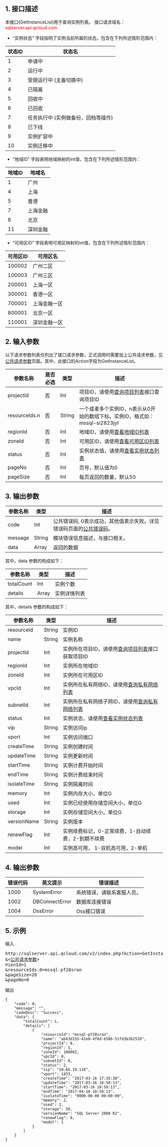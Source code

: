## 1. 接口描述
本接口(GetInstanceList)用于查询实例列表。
接口请求域名：<font style='color:red'>sqlserver.api.qcloud.com </font>

* “实例状态” 字段指明了实例当前所属的状态，包含在下列所述情形范围内：
 
| 状态ID | 状态名 |
|--------|-------|
| 1 | 申请中 |
| 2 | 运行中 |
| 3 | 受限运行中 (主备切换中) |
| 4 | 已隔离 | 
| 5 | 回收中 |
| 6 | 已回收 |
| 7 | 任务执行中 (实例做备份，回档等操作) |
| 8 | 已下线 |
| 9 | 实例扩容中 |
| 10| 实例迁移中 |

* “地域ID” 字段表明地域映射的int值，包含在下列所述情形范围内：
 
| 地域ID | 地域名 |
|---------|---------|
| 1 | 广州 |
| 4 | 上海 |
| 5 | 香港 |
| 7 | 上海金融 | 
| 8 | 北京 |
| 11 | 深圳金融 |

* “可用区ID” 字段表明可用区映射的int值，包含在下列所述情形范围内：

| 可用区ID | 可用区名 |
|---------|---------|
| 100002 | 广州二区 |
| 100003 | 广州三区 |
| 200001 | 上海一区 |
| 300001 | 香港一区 |
| 700001 | 上海金融一区 | 
| 800001 | 北京一区 |
| 110001 | 深圳金融一区 |


## 2. 输入参数
以下请求参数列表仅列出了接口请求参数，正式调用时需要加上公共请求参数，见<a href='/doc/api/238/7328' title='公共请求参数'>公共请求参数</a>页面。其中，此接口的Action字段为GetInstanceList。

| 参数名称 | 是否必选  | 类型 | 描述 |
|---------|---------|---------|---------|
| projectId | 否 | Int | 项目ID，请使用[查询项目列表](/doc/api/229/1330)接口查询项目ID|
| resourceIds.n | 否 | String | 一个或者多个实例ID，n表示从0开始的数组下标。实例ID，格式如：mssql-si2823jyl |
| regionId | 否 | Int | 地域ID，请使用[查看地域ID列表](/doc/api/238/9144)  |
| zoneId | 否 | Int | 可用区ID，请使用[查看可用区ID列表](/doc/api/238/9144)|
| status | 否 | Int | 实例状态值，请使用[查看实例状态列表](/doc/api/238/9144) |
| pageNo | 否 | Int | 页号，默认值为0 |
| pageSize | 否 | Int | 每页返回的数量，默认50 |


## 3. 输出参数

| 参数名称 | 类型 | 描述 |
|---------|---------|---------|
| code | Int | 公共错误码, 0表示成功，其他值表示失败。详见错误码页面的<a href='http://tcecqpoc.fsphere.cn/doc/api/238/7334#1.E3.80.81.E5.85.AC.E5.85.B1.E9.94.99.E8.AF.AF.E7.A0.81' title='公共错误码'>公共错误码</a>。|
| message | String | 模块错误信息描述，与接口相关。|
| data | Array | 返回的数据 |

其中，data 参数的构成如下：

| 参数名称 | 类型 | 描述 |
|---------|---------|---------|
| totalCount | Int | 实例个数 |
| details | Array | 实例详情列表 |

其中，details 参数的构成如下：

| 参数名称 | 类型 | 描述 |
|---------|---------|---------|
| resourceId | String | 实例ID |
| name | String | 实例名称 |
| projectId | Int | 实例所在项目ID，请使用[查询项目列表](/doc/api/229/1330)接口获取项目ID |
| regionId | Int | 实例所在地域ID |
| zoneId | Int | 实例所在可用区ID |
| vpcId | Int | 实例所在私有网络ID，请使用[查询私有网络列表](/doc/api/245/1372) |
| subnetId | Int | 实例所在私有网络子网ID，请使用[查询私有网络列表](/doc/api/245/1372) |
| status | Int | 实例状态，请使用[查看实例状态列表](/doc/api/238/9144) |
| vip | String | 实例访问ip |
| vport | Int | 实例访问端口 |
| createTime | String | 实例创建时间 |
| updateTime | String | 实例更新时间 |
| startTime | String | 实例计费开始时间 |
| endTime | String | 实例计费结束时间 |
| isolateTime | String | 实例隔离时间 |
| memory | Int | 实例内存大小，单位G |
| used | Int | 实例已经使用存储空间大小，单位G |
| storage | Int | 实例存储空间大小，单位G |
| versionName | String | 实例版本 |
| renewFlag | Int | 实例续费标记，0-正常续费，1-自动续费，2-到期不续费|
| model | Int | 实例高可用， 1-双机高可用，2-单机|


## 4. 输出参数

| 错误代码 | 英文提示 | 错误描述 |
|---------|---------|---------|
| 1000 | SystemError | 系统错误，请联系客服人员。 |
| 1002 | DBConnectError | 数据库连接错误 |
| 1004 | OssError | Oss接口错误 |


## 5. 示例
输入
<pre>
http://sqlserver.api.qcloud.com/v2/index.php?Action=GetInstanceList
&<<a href="http://tcecqpoc.fsphere.cn/doc/api/238/7328">公共请求参数</a>>
&regionId=1
&resourceIds.0=mssql-pf20sran
&pageSize=20
&pageNo=0
</pre>
输出
```
{
    "code": 0,
    "message": "",
    "codeDesc": "Success",
    "data": {
        "totalCount": 1,
        "details": [
            {
                "resourceId": "mssql-pf20sran",
                "name": "ab43d155-41e0-4f8d-b586-51fd3b362518",
                "projectId": 0,
                "regionId": 1,
                "zoneId": 100002,
                "vpcId": 0,
                "subnetId": 0,
                "status": 2,
                "vip": "10.66.19.118",
                "vport": 1433,
                "createTime": "2017-03-16 17:35:38",
                "updateTime": "2017-03-16 18:58:13",
                "startTime": "2017-03-16 18:58:13",
                "endTime": "2017-04-16 18:58:13",
                "isolateTime": "0000-00-00 00:00:00",
                "memory": 2,
                "used": 1,
                "storage": 50,
                "versionName": "SQL Server 2008 R2",
                "renewFlag": 0,
                "model": 1
            }
        ]
    }
}
```

